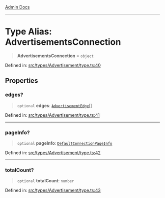 [Admin Docs](/)

***

# Type Alias: AdvertisementsConnection

> **AdvertisementsConnection** = `object`

Defined in: [src/types/Advertisement/type.ts:40](https://github.com/PalisadoesFoundation/talawa-admin/blob/main/src/types/Advertisement/type.ts#L40)

## Properties

### edges?

> `optional` **edges**: [`AdvertisementEdge`](AdvertisementEdge.md)[]

Defined in: [src/types/Advertisement/type.ts:41](https://github.com/PalisadoesFoundation/talawa-admin/blob/main/src/types/Advertisement/type.ts#L41)

***

### pageInfo?

> `optional` **pageInfo**: [`DefaultConnectionPageInfo`](../../../pagination/type-aliases/DefaultConnectionPageInfo.md)

Defined in: [src/types/Advertisement/type.ts:42](https://github.com/PalisadoesFoundation/talawa-admin/blob/main/src/types/Advertisement/type.ts#L42)

***

### totalCount?

> `optional` **totalCount**: `number`

Defined in: [src/types/Advertisement/type.ts:43](https://github.com/PalisadoesFoundation/talawa-admin/blob/main/src/types/Advertisement/type.ts#L43)
